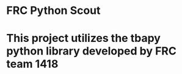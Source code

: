 # FRC Python Scout
<h1>This project utilizes the tbapy python library developed by FRC team 1418</h1>
